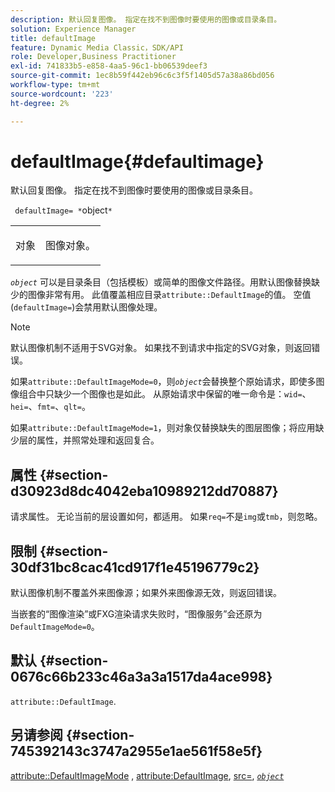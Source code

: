 ```yaml
---
description: 默认回复图像。 指定在找不到图像时要使用的图像或目录条目。
solution: Experience Manager
title: defaultImage
feature: Dynamic Media Classic，SDK/API
role: Developer,Business Practitioner
exl-id: 741833b5-e858-4aa5-96c1-bb06539deef3
source-git-commit: 1ec8b59f442eb96c6c3f5f1405d57a38a86bd056
workflow-type: tm+mt
source-wordcount: '223'
ht-degree: 2%

---
```


# defaultImage{#defaultimage}

默认回复图像。 指定在找不到图像时要使用的图像或目录条目。

` defaultImage= *`object`*`

<table id="simpletable_C1FC14B7D9AE476DB2B10EB402944335"> 
 <tr class="strow"> 
  <td class="stentry"> <p> <span class="codeph"> <span class="varname"> 对象  </span> </span> </p> </td> 
  <td class="stentry"> <p>图像对象。 </p> </td> 
 </tr> 
</table>

*`object`* 可以是目录条目（包括模板）或简单的图像文件路径。用默认图像替换缺少的图像非常有用。 此值覆盖相应目录`attribute::DefaultImage`的值。 空值(`defaultImage=`)会禁用默认图像处理。

>[!NOTE]
>
>默认图像机制不适用于SVG对象。 如果找不到请求中指定的SVG对象，则返回错误。

如果`attribute::DefaultImageMode=0`，则&#x200B;*`object`*&#x200B;会替换整个原始请求，即使多图像组合中只缺少一个图像也是如此。 从原始请求中保留的唯一命令是：`wid=`、`hei=`、`fmt=`、`qlt=`。

如果`attribute::DefaultImageMode=1`，则对象仅替换缺失的图层图像；将应用缺少层的属性，并照常处理和返回复合。

## 属性 {#section-d30923d8dc4042eba10989212dd70887}

请求属性。 无论当前的层设置如何，都适用。 如果`req=`不是`img`或`tmb`，则忽略。

## 限制 {#section-30df31bc8cac41cd917f1e45196779c2}

默认图像机制不覆盖外来图像源；如果外来图像源无效，则返回错误。

当嵌套的“图像渲染”或FXG渲染请求失败时，“图像服务”会还原为`DefaultImageMode=0`。

## 默认 {#section-0676c66b233c46a3a3a1517da4ace998}

`attribute::DefaultImage`.

## 另请参阅 {#section-745392143c3747a2955e1ae561f58e5f}

[attribute::DefaultImageMode](../../../../../is-api/image-catalog/image-serving-api-ref/c-image-catalog-reference/c-attributes-reference/r-defaultimagemode.md#reference-8a996af162f84e46bbe9e6e0d4e26782) ,  [attribute:DefaultImage](../../../../../is-api/image-catalog/image-serving-api-ref/c-image-catalog-reference/c-attributes-reference/r-is-cat-defaultimage.md#reference-8e9900e129f54ed68462a3c2fc3bc433),  [src=](../../../../../is-api/http-ref/image-serving-api-ref/c-http-protocol-reference/c-command-reference/r-src.md#reference-f6506637778c4c69bf106a7924a91ab1),  [ *`object`* ](../../../../../is-api/http-ref/image-serving-api-ref/c-http-protocol-reference/c-data-types/r-object.md#reference-2591bd24548d462782c68d138ef795a0)

